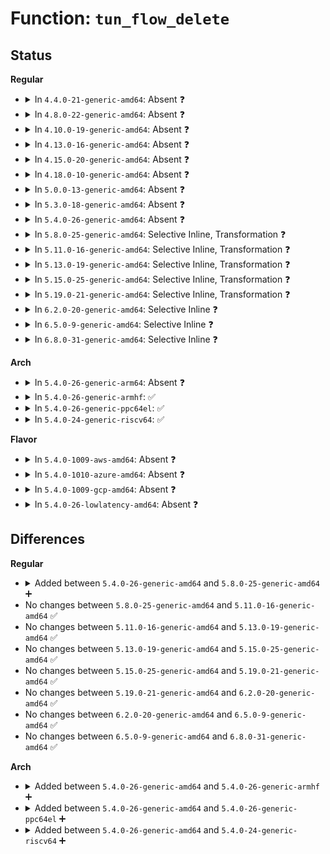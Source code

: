 # Function: <code>tun_flow_delete</code>

## Status
<b>Regular</b>
<ul>
<li>
<details>
<summary>In <code>4.4.0-21-generic-amd64</code>: Absent ❓</summary>

```json
{
  "name": "tun_flow_delete",
  "collision_type": "Unique Static",
  "inline_type": "Selective",
  "funcs": [
    {
      "addr": 18446744071585062848,
      "name": "tun_flow_delete",
      "external": false,
      "loc": "drivers/net/tun.c:309",
      "file": "drivers/net/tun.c",
      "inline": "not declared, inlined",
      "caller_inline": [],
      "caller_func": [
        "drivers/net/tun.c:tun_flow_flush",
        "drivers/net/tun.c:tun_flow_cleanup",
        "drivers/net/tun.c:__tun_detach"
      ]
    }
  ],
  "symbols": [
    {
      "addr": 18446744071585062848,
      "name": "tun_flow_delete.isra.23",
      "section": ".text",
      "bind": "STB_LOCAL",
      "size": 66
    }
  ]
}
```
</details>
</li>
<li>
<details>
<summary>In <code>4.8.0-22-generic-amd64</code>: Absent ❓</summary>

```json
{
  "name": "tun_flow_delete",
  "collision_type": "Unique Static",
  "inline_type": "Selective",
  "funcs": [
    {
      "addr": 18446744071585452208,
      "name": "tun_flow_delete",
      "external": false,
      "loc": "drivers/net/tun.c:324",
      "file": "drivers/net/tun.c",
      "inline": "not declared, inlined",
      "caller_inline": [],
      "caller_func": [
        "drivers/net/tun.c:__tun_detach",
        "drivers/net/tun.c:tun_flow_cleanup",
        "drivers/net/tun.c:tun_flow_flush"
      ]
    }
  ],
  "symbols": [
    {
      "addr": 18446744071585452208,
      "name": "tun_flow_delete.isra.33",
      "section": ".text",
      "bind": "STB_LOCAL",
      "size": 66
    }
  ]
}
```
</details>
</li>
<li>
<details>
<summary>In <code>4.10.0-19-generic-amd64</code>: Absent ❓</summary>

```json
{
  "name": "tun_flow_delete",
  "collision_type": "Unique Static",
  "inline_type": "Selective",
  "funcs": [
    {
      "addr": 18446744071585656304,
      "name": "tun_flow_delete",
      "external": false,
      "loc": "drivers/net/tun.c:324",
      "file": "drivers/net/tun.c",
      "inline": "not declared, inlined",
      "caller_inline": [],
      "caller_func": [
        "drivers/net/tun.c:__tun_detach",
        "drivers/net/tun.c:tun_flow_cleanup",
        "drivers/net/tun.c:tun_flow_flush"
      ]
    }
  ],
  "symbols": [
    {
      "addr": 18446744071585656304,
      "name": "tun_flow_delete.isra.36",
      "section": ".text",
      "bind": "STB_LOCAL",
      "size": 66
    }
  ]
}
```
</details>
</li>
<li>
<details>
<summary>In <code>4.13.0-16-generic-amd64</code>: Absent ❓</summary>

```json
{
  "name": "tun_flow_delete",
  "collision_type": "Unique Static",
  "inline_type": "Selective",
  "funcs": [
    {
      "addr": 18446744071585743056,
      "name": "tun_flow_delete",
      "external": false,
      "loc": "drivers/net/tun.c:326",
      "file": "drivers/net/tun.c",
      "inline": "not declared, inlined",
      "caller_inline": [],
      "caller_func": [
        "drivers/net/tun.c:__tun_detach",
        "drivers/net/tun.c:tun_flow_cleanup",
        "drivers/net/tun.c:tun_flow_flush"
      ]
    }
  ],
  "symbols": [
    {
      "addr": 18446744071585743056,
      "name": "tun_flow_delete.isra.39",
      "section": ".text",
      "bind": "STB_LOCAL",
      "size": 66
    }
  ]
}
```
</details>
</li>
<li>
<details>
<summary>In <code>4.15.0-20-generic-amd64</code>: Absent ❓</summary>

```json
{
  "name": "tun_flow_delete",
  "collision_type": "Unique Static",
  "inline_type": "Selective",
  "funcs": [
    {
      "addr": 18446744071586177232,
      "name": "tun_flow_delete",
      "external": false,
      "loc": "drivers/net/tun.c:406",
      "file": "drivers/net/tun.c",
      "inline": "not declared, inlined",
      "caller_inline": [],
      "caller_func": [
        "drivers/net/tun.c:__tun_detach",
        "drivers/net/tun.c:tun_flow_cleanup",
        "drivers/net/tun.c:tun_flow_flush"
      ]
    }
  ],
  "symbols": [
    {
      "addr": 18446744071586177232,
      "name": "tun_flow_delete.isra.45",
      "section": ".text",
      "bind": "STB_LOCAL",
      "size": 66
    }
  ]
}
```
</details>
</li>
<li>
<details>
<summary>In <code>4.18.0-10-generic-amd64</code>: Absent ❓</summary>

```json
{
  "name": "tun_flow_delete",
  "collision_type": "Unique Static",
  "inline_type": "Selective",
  "funcs": [
    {
      "addr": 18446744071586431696,
      "name": "tun_flow_delete",
      "external": false,
      "loc": "drivers/net/tun.c:443",
      "file": "drivers/net/tun.c",
      "inline": "not declared, inlined",
      "caller_inline": [],
      "caller_func": [
        "drivers/net/tun.c:__tun_detach",
        "drivers/net/tun.c:tun_flow_cleanup",
        "drivers/net/tun.c:tun_flow_flush"
      ]
    }
  ],
  "symbols": [
    {
      "addr": 18446744071586431696,
      "name": "tun_flow_delete.isra.53",
      "section": ".text",
      "bind": "STB_LOCAL",
      "size": 66
    }
  ]
}
```
</details>
</li>
<li>
<details>
<summary>In <code>5.0.0-13-generic-amd64</code>: Absent ❓</summary>

```json
{
  "name": "tun_flow_delete",
  "collision_type": "Unique Static",
  "inline_type": "Selective",
  "funcs": [
    {
      "addr": 18446744071586577424,
      "name": "tun_flow_delete",
      "external": false,
      "loc": "drivers/net/tun.c:449",
      "file": "drivers/net/tun.c",
      "inline": "not declared, inlined",
      "caller_inline": [],
      "caller_func": [
        "drivers/net/tun.c:__tun_detach",
        "drivers/net/tun.c:tun_flow_cleanup",
        "drivers/net/tun.c:tun_flow_flush"
      ]
    }
  ],
  "symbols": [
    {
      "addr": 18446744071586577424,
      "name": "tun_flow_delete.isra.51",
      "section": ".text",
      "bind": "STB_LOCAL",
      "size": 66
    }
  ]
}
```
</details>
</li>
<li>
<details>
<summary>In <code>5.3.0-18-generic-amd64</code>: Absent ❓</summary>

```json
{
  "name": "tun_flow_delete",
  "collision_type": "Unique Static",
  "inline_type": "Selective",
  "funcs": [
    {
      "addr": 18446744071586829088,
      "name": "tun_flow_delete",
      "external": false,
      "loc": "drivers/net/tun.c:439",
      "file": "drivers/net/tun.c",
      "inline": "not declared, inlined",
      "caller_inline": [],
      "caller_func": [
        "drivers/net/tun.c:__tun_detach",
        "drivers/net/tun.c:tun_flow_cleanup",
        "drivers/net/tun.c:tun_flow_flush"
      ]
    }
  ],
  "symbols": [
    {
      "addr": 18446744071586829088,
      "name": "tun_flow_delete.isra.0",
      "section": ".text",
      "bind": "STB_LOCAL",
      "size": 71
    }
  ]
}
```
</details>
</li>
<li>
<details>
<summary>In <code>5.4.0-26-generic-amd64</code>: Absent ❓</summary>

```json
{
  "name": "tun_flow_delete",
  "collision_type": "Unique Static",
  "inline_type": "Selective",
  "funcs": [
    {
      "addr": 18446744071586975168,
      "name": "tun_flow_delete",
      "external": false,
      "loc": "drivers/net/tun.c:439",
      "file": "drivers/net/tun.c",
      "inline": "not declared, inlined",
      "caller_inline": [],
      "caller_func": [
        "drivers/net/tun.c:__tun_detach",
        "drivers/net/tun.c:tun_flow_cleanup",
        "drivers/net/tun.c:tun_flow_flush"
      ]
    }
  ],
  "symbols": [
    {
      "addr": 18446744071586975168,
      "name": "tun_flow_delete.isra.0",
      "section": ".text",
      "bind": "STB_LOCAL",
      "size": 71
    }
  ]
}
```
</details>
</li>
<li>
<details>
<summary>In <code>5.8.0-25-generic-amd64</code>: Selective Inline, Transformation ❓</summary>

```c
void tun_flow_delete(struct tun_struct * tun, struct tun_flow_entry * e)
```

```json
{
  "name": "tun_flow_delete",
  "collision_type": "Unique Static",
  "inline_type": "Selective",
  "funcs": [
    {
      "addr": 18446744071587803511,
      "name": "tun_flow_delete",
      "external": false,
      "loc": "drivers/net/tun.c:410",
      "file": "drivers/net/tun.c",
      "inline": "not declared, inlined",
      "caller_inline": [
        "drivers/net/tun.c:tun_flow_flush"
      ],
      "caller_func": [
        "drivers/net/tun.c:__tun_detach",
        "drivers/net/tun.c:tun_flow_cleanup"
      ]
    }
  ],
  "symbols": [
    {
      "addr": 18446744071587799040,
      "name": "tun_flow_delete",
      "section": ".text",
      "bind": "STB_LOCAL",
      "size": 97
    },
    {
      "addr": 18446744071587825934,
      "name": "tun_flow_delete.cold",
      "section": ".text",
      "bind": "STB_LOCAL",
      "size": 30
    }
  ]
}
```
</details>
</li>
<li>
<details>
<summary>In <code>5.11.0-16-generic-amd64</code>: Selective Inline, Transformation ❓</summary>

```c
void tun_flow_delete(struct tun_struct * tun, struct tun_flow_entry * e)
```

```json
{
  "name": "tun_flow_delete",
  "collision_type": "Unique Static",
  "inline_type": "Selective",
  "funcs": [
    {
      "addr": 18446744071587861271,
      "name": "tun_flow_delete",
      "external": false,
      "loc": "drivers/net/tun.c:381",
      "file": "drivers/net/tun.c",
      "inline": "not declared, inlined",
      "caller_inline": [
        "drivers/net/tun.c:tun_flow_flush"
      ],
      "caller_func": [
        "drivers/net/tun.c:__tun_detach",
        "drivers/net/tun.c:tun_flow_cleanup"
      ]
    }
  ],
  "symbols": [
    {
      "addr": 18446744071587856800,
      "name": "tun_flow_delete",
      "section": ".text",
      "bind": "STB_LOCAL",
      "size": 97
    },
    {
      "addr": 18446744071591531905,
      "name": "tun_flow_delete.cold",
      "section": ".text",
      "bind": "STB_LOCAL",
      "size": 30
    }
  ]
}
```
</details>
</li>
<li>
<details>
<summary>In <code>5.13.0-19-generic-amd64</code>: Selective Inline, Transformation ❓</summary>

```c
void tun_flow_delete(struct tun_struct * tun, struct tun_flow_entry * e)
```

```json
{
  "name": "tun_flow_delete",
  "collision_type": "Unique Static",
  "inline_type": "Selective",
  "funcs": [
    {
      "addr": 18446744071587739383,
      "name": "tun_flow_delete",
      "external": false,
      "loc": "drivers/net/tun.c:389",
      "file": "drivers/net/tun.c",
      "inline": "not declared, inlined",
      "caller_inline": [
        "drivers/net/tun.c:tun_flow_flush"
      ],
      "caller_func": [
        "drivers/net/tun.c:__tun_detach",
        "drivers/net/tun.c:tun_flow_cleanup"
      ]
    }
  ],
  "symbols": [
    {
      "addr": 18446744071587736176,
      "name": "tun_flow_delete",
      "section": ".text",
      "bind": "STB_LOCAL",
      "size": 97
    },
    {
      "addr": 18446744071591474141,
      "name": "tun_flow_delete.cold",
      "section": ".text",
      "bind": "STB_LOCAL",
      "size": 30
    }
  ]
}
```
</details>
</li>
<li>
<details>
<summary>In <code>5.15.0-25-generic-amd64</code>: Selective Inline, Transformation ❓</summary>

```c
void tun_flow_delete(struct tun_struct * tun, struct tun_flow_entry * e)
```

```json
{
  "name": "tun_flow_delete",
  "collision_type": "Unique Static",
  "inline_type": "Selective",
  "funcs": [
    {
      "addr": 18446744071588334616,
      "name": "tun_flow_delete",
      "external": false,
      "loc": "drivers/net/tun.c:395",
      "file": "drivers/net/tun.c",
      "inline": "not declared, inlined",
      "caller_inline": [
        "drivers/net/tun.c:tun_flow_flush"
      ],
      "caller_func": [
        "drivers/net/tun.c:__tun_detach",
        "drivers/net/tun.c:tun_flow_cleanup"
      ]
    }
  ],
  "symbols": [
    {
      "addr": 18446744071588331408,
      "name": "tun_flow_delete",
      "section": ".text",
      "bind": "STB_LOCAL",
      "size": 97
    },
    {
      "addr": 18446744071592544606,
      "name": "tun_flow_delete.cold",
      "section": ".text",
      "bind": "STB_LOCAL",
      "size": 30
    }
  ]
}
```
</details>
</li>
<li>
<details>
<summary>In <code>5.19.0-21-generic-amd64</code>: Selective Inline, Transformation ❓</summary>

```c
void tun_flow_delete(struct tun_struct * tun, struct tun_flow_entry * e)
```

```json
{
  "name": "tun_flow_delete",
  "collision_type": "Unique Static",
  "inline_type": "Selective",
  "funcs": [
    {
      "addr": 18446744071589728716,
      "name": "tun_flow_delete",
      "external": false,
      "loc": "drivers/net/tun.c:400",
      "file": "drivers/net/tun.c",
      "inline": "not declared, inlined",
      "caller_inline": [
        "drivers/net/tun.c:tun_flow_flush"
      ],
      "caller_func": [
        "drivers/net/tun.c:__tun_detach",
        "drivers/net/tun.c:tun_flow_cleanup"
      ]
    }
  ],
  "symbols": [
    {
      "addr": 18446744071589722112,
      "name": "tun_flow_delete",
      "section": ".text",
      "bind": "STB_LOCAL",
      "size": 111
    },
    {
      "addr": 18446744071594424084,
      "name": "tun_flow_delete.cold",
      "section": ".text",
      "bind": "STB_LOCAL",
      "size": 30
    }
  ]
}
```
</details>
</li>
<li>
<details>
<summary>In <code>6.2.0-20-generic-amd64</code>: Selective Inline ❓</summary>

```c
void tun_flow_delete(struct tun_struct * tun, struct tun_flow_entry * e)
```

```json
{
  "name": "tun_flow_delete",
  "collision_type": "Unique Static",
  "inline_type": "Selective",
  "funcs": [
    {
      "addr": 18446744071591347469,
      "name": "tun_flow_delete",
      "external": false,
      "loc": "drivers/net/tun.c:400",
      "file": "drivers/net/tun.c",
      "inline": "not declared, inlined",
      "caller_inline": [
        "drivers/net/tun.c:tun_flow_flush"
      ],
      "caller_func": [
        "drivers/net/tun.c:__tun_detach",
        "drivers/net/tun.c:tun_flow_cleanup"
      ]
    }
  ],
  "symbols": [
    {
      "addr": 18446744071591341200,
      "name": "tun_flow_delete",
      "section": ".text",
      "bind": "STB_LOCAL",
      "size": 134
    }
  ]
}
```
</details>
</li>
<li>
<details>
<summary>In <code>6.5.0-9-generic-amd64</code>: Selective Inline ❓</summary>

```c
void tun_flow_delete(struct tun_struct * tun, struct tun_flow_entry * e)
```

```json
{
  "name": "tun_flow_delete",
  "collision_type": "Unique Static",
  "inline_type": "Selective",
  "funcs": [
    {
      "addr": 18446744071591709580,
      "name": "tun_flow_delete",
      "external": false,
      "loc": "drivers/net/tun.c:400",
      "file": "drivers/net/tun.c",
      "inline": "not declared, inlined",
      "caller_inline": [
        "drivers/net/tun.c:tun_flow_flush"
      ],
      "caller_func": [
        "drivers/net/tun.c:__tun_detach",
        "drivers/net/tun.c:tun_flow_cleanup"
      ]
    }
  ],
  "symbols": [
    {
      "addr": 18446744071591702736,
      "name": "tun_flow_delete",
      "section": ".text",
      "bind": "STB_LOCAL",
      "size": 132
    }
  ]
}
```
</details>
</li>
<li>
<details>
<summary>In <code>6.8.0-31-generic-amd64</code>: Selective Inline ❓</summary>

```c
void tun_flow_delete(struct tun_struct * tun, struct tun_flow_entry * e)
```

```json
{
  "name": "tun_flow_delete",
  "collision_type": "Unique Static",
  "inline_type": "Selective",
  "funcs": [
    {
      "addr": 18446744071592453868,
      "name": "tun_flow_delete",
      "external": false,
      "loc": "drivers/net/tun.c:400",
      "file": "drivers/net/tun.c",
      "inline": "not declared, inlined",
      "caller_inline": [
        "drivers/net/tun.c:tun_flow_flush"
      ],
      "caller_func": [
        "drivers/net/tun.c:__tun_detach",
        "drivers/net/tun.c:tun_flow_cleanup"
      ]
    }
  ],
  "symbols": [
    {
      "addr": 18446744071592446000,
      "name": "tun_flow_delete",
      "section": ".text",
      "bind": "STB_LOCAL",
      "size": 132
    }
  ]
}
```
</details>
</li>
</ul>
<b>Arch</b>
<ul>
<li>
<details>
<summary>In <code>5.4.0-26-generic-arm64</code>: Absent ❓</summary>

```json
{
  "name": "tun_flow_delete",
  "collision_type": "Unique Static",
  "inline_type": "Selective",
  "funcs": [
    {
      "addr": 18446603336499966472,
      "name": "tun_flow_delete",
      "external": false,
      "loc": "drivers/net/tun.c:439",
      "file": "drivers/net/tun.c",
      "inline": "not declared, inlined",
      "caller_inline": [],
      "caller_func": [
        "drivers/net/tun.c:__tun_detach",
        "drivers/net/tun.c:tun_flow_cleanup",
        "drivers/net/tun.c:tun_flow_flush"
      ]
    }
  ],
  "symbols": [
    {
      "addr": 18446603336499966472,
      "name": "tun_flow_delete.isra.0",
      "section": ".text",
      "bind": "STB_LOCAL",
      "size": 96
    }
  ]
}
```
</details>
</li>
<li>
<details>
<summary>In <code>5.4.0-26-generic-armhf</code>: ✅</summary>

```c
void tun_flow_delete(struct tun_struct * tun, struct tun_flow_entry * e)
```

```json
{
  "name": "tun_flow_delete",
  "collision_type": "Unique Static",
  "inline_type": "No",
  "funcs": [
    {
      "addr": 3232503748,
      "name": "tun_flow_delete",
      "external": false,
      "loc": "drivers/net/tun.c:439",
      "file": "drivers/net/tun.c",
      "inline": "seen, unknown",
      "caller_inline": [],
      "caller_func": [
        "drivers/net/tun.c:__tun_detach",
        "drivers/net/tun.c:tun_flow_cleanup",
        "drivers/net/tun.c:tun_flow_flush"
      ]
    }
  ],
  "symbols": [
    {
      "addr": 3232503748,
      "name": "tun_flow_delete",
      "section": ".text",
      "bind": "STB_LOCAL",
      "size": 92
    }
  ]
}
```
</details>
</li>
<li>
<details>
<summary>In <code>5.4.0-26-generic-ppc64el</code>: ✅</summary>

```c
void tun_flow_delete(struct tun_struct * tun, struct tun_flow_entry * e)
```

```json
{
  "name": "tun_flow_delete",
  "collision_type": "Unique Static",
  "inline_type": "No",
  "funcs": [
    {
      "addr": 13835058055293291552,
      "name": "tun_flow_delete",
      "external": false,
      "loc": "drivers/net/tun.c:439",
      "file": "drivers/net/tun.c",
      "inline": "seen, unknown",
      "caller_inline": [],
      "caller_func": [
        "drivers/net/tun.c:__tun_detach",
        "drivers/net/tun.c:tun_flow_cleanup",
        "drivers/net/tun.c:tun_flow_flush"
      ]
    }
  ],
  "symbols": [
    {
      "addr": 13835058055293291552,
      "name": "tun_flow_delete",
      "section": ".text",
      "bind": "STB_LOCAL",
      "size": 140
    }
  ]
}
```
</details>
</li>
<li>
<details>
<summary>In <code>5.4.0-24-generic-riscv64</code>: ✅</summary>

```c
void tun_flow_delete(struct tun_struct * tun, struct tun_flow_entry * e)
```

```json
{
  "name": "tun_flow_delete",
  "collision_type": "Unique Static",
  "inline_type": "No",
  "funcs": [
    {
      "addr": 18446743936277043476,
      "name": "tun_flow_delete",
      "external": false,
      "loc": "drivers/net/tun.c:439",
      "file": "drivers/net/tun.c",
      "inline": "seen, unknown",
      "caller_inline": [],
      "caller_func": [
        "drivers/net/tun.c:__tun_detach",
        "drivers/net/tun.c:tun_flow_cleanup",
        "drivers/net/tun.c:tun_flow_flush"
      ]
    }
  ],
  "symbols": [
    {
      "addr": 18446743936277043476,
      "name": "tun_flow_delete",
      "section": ".text",
      "bind": "STB_LOCAL",
      "size": 84
    }
  ]
}
```
</details>
</li>
</ul>
<b>Flavor</b>
<ul>
<li>
<details>
<summary>In <code>5.4.0-1009-aws-amd64</code>: Absent ❓</summary>

```json
{
  "name": "tun_flow_delete",
  "collision_type": "Unique Static",
  "inline_type": "Selective",
  "funcs": [
    {
      "addr": 18446744071586732176,
      "name": "tun_flow_delete",
      "external": false,
      "loc": "drivers/net/tun.c:439",
      "file": "drivers/net/tun.c",
      "inline": "not declared, inlined",
      "caller_inline": [],
      "caller_func": [
        "drivers/net/tun.c:__tun_detach",
        "drivers/net/tun.c:tun_flow_cleanup",
        "drivers/net/tun.c:tun_flow_flush"
      ]
    }
  ],
  "symbols": [
    {
      "addr": 18446744071586732176,
      "name": "tun_flow_delete.isra.0",
      "section": ".text",
      "bind": "STB_LOCAL",
      "size": 71
    }
  ]
}
```
</details>
</li>
<li>
<details>
<summary>In <code>5.4.0-1010-azure-amd64</code>: Absent ❓</summary>

```json
{
  "name": "tun_flow_delete",
  "collision_type": "Unique Static",
  "inline_type": "Selective",
  "funcs": [
    {
      "addr": 18446744071586599392,
      "name": "tun_flow_delete",
      "external": false,
      "loc": "drivers/net/tun.c:439",
      "file": "drivers/net/tun.c",
      "inline": "not declared, inlined",
      "caller_inline": [],
      "caller_func": [
        "drivers/net/tun.c:__tun_detach",
        "drivers/net/tun.c:tun_flow_cleanup",
        "drivers/net/tun.c:tun_flow_flush"
      ]
    }
  ],
  "symbols": [
    {
      "addr": 18446744071586599392,
      "name": "tun_flow_delete.isra.0",
      "section": ".text",
      "bind": "STB_LOCAL",
      "size": 71
    }
  ]
}
```
</details>
</li>
<li>
<details>
<summary>In <code>5.4.0-1009-gcp-amd64</code>: Absent ❓</summary>

```json
{
  "name": "tun_flow_delete",
  "collision_type": "Unique Static",
  "inline_type": "Selective",
  "funcs": [
    {
      "addr": 18446744071586929728,
      "name": "tun_flow_delete",
      "external": false,
      "loc": "drivers/net/tun.c:439",
      "file": "drivers/net/tun.c",
      "inline": "not declared, inlined",
      "caller_inline": [],
      "caller_func": [
        "drivers/net/tun.c:__tun_detach",
        "drivers/net/tun.c:tun_flow_cleanup",
        "drivers/net/tun.c:tun_flow_flush"
      ]
    }
  ],
  "symbols": [
    {
      "addr": 18446744071586929728,
      "name": "tun_flow_delete.isra.0",
      "section": ".text",
      "bind": "STB_LOCAL",
      "size": 71
    }
  ]
}
```
</details>
</li>
<li>
<details>
<summary>In <code>5.4.0-26-lowlatency-amd64</code>: Absent ❓</summary>

```json
{
  "name": "tun_flow_delete",
  "collision_type": "Unique Static",
  "inline_type": "Selective",
  "funcs": [
    {
      "addr": 18446744071587037152,
      "name": "tun_flow_delete",
      "external": false,
      "loc": "drivers/net/tun.c:439",
      "file": "drivers/net/tun.c",
      "inline": "not declared, inlined",
      "caller_inline": [],
      "caller_func": [
        "drivers/net/tun.c:__tun_detach",
        "drivers/net/tun.c:tun_flow_cleanup",
        "drivers/net/tun.c:tun_flow_flush"
      ]
    }
  ],
  "symbols": [
    {
      "addr": 18446744071587037152,
      "name": "tun_flow_delete.isra.0",
      "section": ".text",
      "bind": "STB_LOCAL",
      "size": 71
    }
  ]
}
```
</details>
</li>
</ul>

## Differences
<b>Regular</b>
<ul>
<li>
<details>
<summary>Added between <code>5.4.0-26-generic-amd64</code> and <code>5.8.0-25-generic-amd64</code> ➕</summary>

```c
void tun_flow_delete(struct tun_struct * tun, struct tun_flow_entry * e)
```
</details>
</li>
<li>
No changes between <code>5.8.0-25-generic-amd64</code> and <code>5.11.0-16-generic-amd64</code> ✅
</li>
<li>
No changes between <code>5.11.0-16-generic-amd64</code> and <code>5.13.0-19-generic-amd64</code> ✅
</li>
<li>
No changes between <code>5.13.0-19-generic-amd64</code> and <code>5.15.0-25-generic-amd64</code> ✅
</li>
<li>
No changes between <code>5.15.0-25-generic-amd64</code> and <code>5.19.0-21-generic-amd64</code> ✅
</li>
<li>
No changes between <code>5.19.0-21-generic-amd64</code> and <code>6.2.0-20-generic-amd64</code> ✅
</li>
<li>
No changes between <code>6.2.0-20-generic-amd64</code> and <code>6.5.0-9-generic-amd64</code> ✅
</li>
<li>
No changes between <code>6.5.0-9-generic-amd64</code> and <code>6.8.0-31-generic-amd64</code> ✅
</li>
</ul>
<b>Arch</b>
<ul>
<li>
<details>
<summary>Added between <code>5.4.0-26-generic-amd64</code> and <code>5.4.0-26-generic-armhf</code> ➕</summary>

```c
void tun_flow_delete(struct tun_struct * tun, struct tun_flow_entry * e)
```
</details>
</li>
<li>
<details>
<summary>Added between <code>5.4.0-26-generic-amd64</code> and <code>5.4.0-26-generic-ppc64el</code> ➕</summary>

```c
void tun_flow_delete(struct tun_struct * tun, struct tun_flow_entry * e)
```
</details>
</li>
<li>
<details>
<summary>Added between <code>5.4.0-26-generic-amd64</code> and <code>5.4.0-24-generic-riscv64</code> ➕</summary>

```c
void tun_flow_delete(struct tun_struct * tun, struct tun_flow_entry * e)
```
</details>
</li>
</ul>
